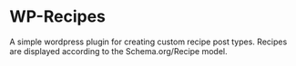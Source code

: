 # WP-Recipes
A simple wordpress plugin for creating custom recipe post types. Recipes are displayed according to the Schema.org/Recipe model.
